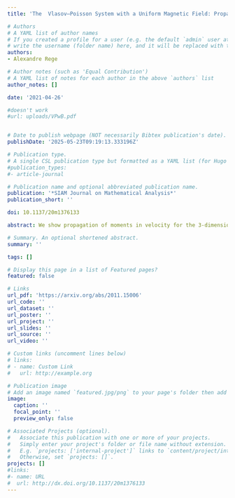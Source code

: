```yaml
---
title: 'The  Vlasov–Poisson System with a Uniform Magnetic Field: Propagation of Moments and Regularity'

# Authors
# A YAML list of author names
# If you created a profile for a user (e.g. the default `admin` user at `content/authors/admin/`), 
# write the username (folder name) here, and it will be replaced with their full name and linked to their profile.
authors:
- Alexandre Rege

# Author notes (such as 'Equal Contribution')
# A YAML list of notes for each author in the above `authors` list
author_notes: []

date: '2021-04-26'

#doesn't work
#url: uploads/VPwB.pdf


# Date to publish webpage (NOT necessarily Bibtex publication's date).
publishDate: '2025-05-23T09:19:13.333196Z'

# Publication type.
# A single CSL publication type but formatted as a YAML list (for Hugo requirements).
#publication_types:
#- article-journal

# Publication name and optional abbreviated publication name.
publication: '*SIAM Journal on Mathematical Analysis*'
publication_short: ''

doi: 10.1137/20m1376133

abstract: We show propagation of moments in velocity for the 3-dimensional Vlasov--Poisson system with a uniform magnetic field $B=(0,0,\omega)$ by adapting the work of Lions, Perthame. The added magnetic field also produces singularities at times which are the multiples of the cyclotron period $t=\frac{2\pi k}{\omega}$, $k \in \mathbb{N}$. This result also allows to show propagation of regularity for the solution. For uniqueness, we extend Loeper's result by showing that the set of solutions with bounded macroscopic density is a uniqueness class.

# Summary. An optional shortened abstract.
summary: ''

tags: []

# Display this page in a list of Featured pages?
featured: false

# Links
url_pdf: 'https://arxiv.org/abs/2011.15006'
url_code: ''
url_dataset: ''
url_poster: ''
url_project: ''
url_slides: ''
url_source: ''
url_video: ''

# Custom links (uncomment lines below)
# links:
# - name: Custom Link
#   url: http://example.org

# Publication image
# Add an image named `featured.jpg/png` to your page's folder then add a caption below.
image:
  caption: ''
  focal_point: ''
  preview_only: false

# Associated Projects (optional).
#   Associate this publication with one or more of your projects.
#   Simply enter your project's folder or file name without extension.
#   E.g. `projects: ['internal-project']` links to `content/project/internal-project/index.md`.
#   Otherwise, set `projects: []`.
projects: []
#links:
#- name: URL
#  url: http://dx.doi.org/10.1137/20m1376133
---
```


